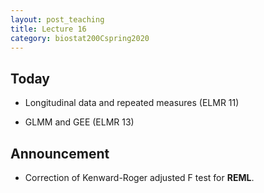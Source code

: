 ```yaml
---
layout: post_teaching
title: Lecture 16
category: biostat200Cspring2020
---
```


## Today

* Longitudinal data and repeated measures (ELMR 11)

* GLMM and GEE (ELMR 13)

## Announcement

* Correction of Kenward-Roger adjusted F test for **REML**.

